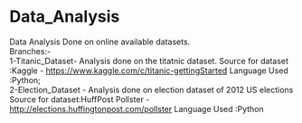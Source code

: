# Data_Analysis    
Data Analysis Done on online available datasets.     
Branches:-    
1-Titanic_Dataset- Analysis done on the titatnic dataset.
Source for dataset :Kaggle - https://www.kaggle.com/c/titanic-gettingStarted
Language Used :Python;  
2-Election_Dataset - Analysis done on election dataset of 2012 US elections
Source for dataset:HuffPost Pollster - http://elections.huffingtonpost.com/pollster
Language Used :Python
